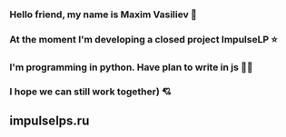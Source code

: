 ### Hello friend, my name is Maxim Vasiliev 👋
### At the moment I'm developing a closed project ImpulseLP ⭐
### I'm programming in python. Have plan to write in js 👨‍💻
### I hope we can still work together) 💘
## impulselps.ru
